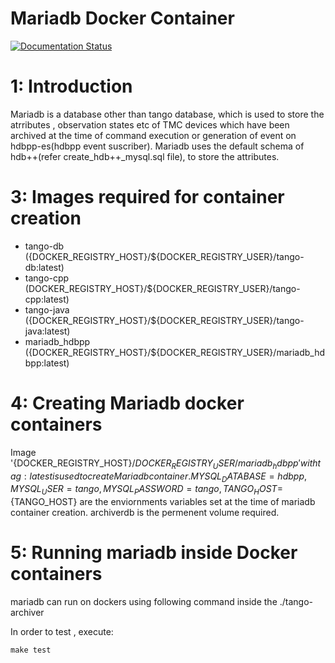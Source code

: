 # Mariadb Docker Container

[![Documentation Status](https://readthedocs.org/projects/ska-docker/badge/?version=latest)](https://developer.skatelescope.org/projects/ska-docker/en/latest/?badge=latest)

# 1: Introduction
 Mariadb is a database other than tango database, which is used to store the atrributes , observation states etc of TMC 
 devices which have been archived at the time of command execution or generation of event on hdbpp-es(hdbpp event 
 suscriber). Mariadb uses the default schema of hdb++(refer create_hdb++_mysql.sql file), to store the attributes. 

# 3: Images required for container creation
* tango-db ({DOCKER_REGISTRY_HOST}/${DOCKER_REGISTRY_USER}/tango-db:latest)
* tango-cpp (DOCKER_REGISTRY_HOST}/${DOCKER_REGISTRY_USER}/tango-cpp:latest)
* tango-java ({DOCKER_REGISTRY_HOST}/${DOCKER_REGISTRY_USER}/tango-java:latest)
* mariadb_hdbpp ({DOCKER_REGISTRY_HOST}/${DOCKER_REGISTRY_USER}/mariadb_hdbpp:latest)

# 4: Creating Mariadb docker containers
 Image '{DOCKER_REGISTRY_HOST}/${DOCKER_REGISTRY_USER}/mariadb_hdbpp' with tag:latest  is used to create Mariadb 
 container. MYSQL_DATABASE=hdbpp,  MYSQL_USER=tango,  MYSQL_PASSWORD=tango, TANGO_HOST=${TANGO_HOST} are the enviornments
 variables set at the time of mariadb container creation. archiverdb is the permenent volume required.

# 5: Running mariadb inside Docker containers

mariadb can run on dockers using following command inside the ./tango-archiver

In order to test , execute:

`make test`
